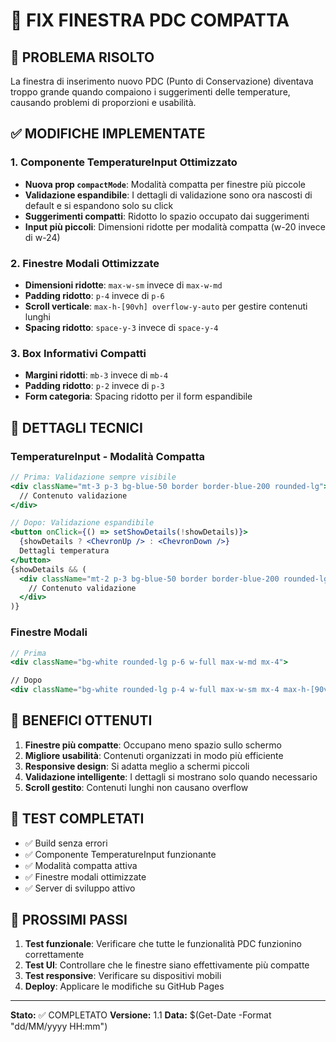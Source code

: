 # 🔧 FIX FINESTRA PDC COMPATTA

## 🎯 PROBLEMA RISOLTO
La finestra di inserimento nuovo PDC (Punto di Conservazione) diventava troppo grande quando compaiono i suggerimenti delle temperature, causando problemi di proporzioni e usabilità.

## ✅ MODIFICHE IMPLEMENTATE

### 1. Componente TemperatureInput Ottimizzato
- **Nuova prop `compactMode`**: Modalità compatta per finestre più piccole
- **Validazione espandibile**: I dettagli di validazione sono ora nascosti di default e si espandono solo su click
- **Suggerimenti compatti**: Ridotto lo spazio occupato dai suggerimenti
- **Input più piccoli**: Dimensioni ridotte per modalità compatta (w-20 invece di w-24)

### 2. Finestre Modali Ottimizzate
- **Dimensioni ridotte**: `max-w-sm` invece di `max-w-md`
- **Padding ridotto**: `p-4` invece di `p-6`
- **Scroll verticale**: `max-h-[90vh] overflow-y-auto` per gestire contenuti lunghi
- **Spacing ridotto**: `space-y-3` invece di `space-y-4`

### 3. Box Informativi Compatti
- **Margini ridotti**: `mb-3` invece di `mb-4`
- **Padding ridotto**: `p-2` invece di `p-3`
- **Form categoria**: Spacing ridotto per il form espandibile

## 🔧 DETTAGLI TECNICI

### TemperatureInput - Modalità Compatta
```jsx
// Prima: Validazione sempre visibile
<div className="mt-3 p-3 bg-blue-50 border border-blue-200 rounded-lg">
  // Contenuto validazione
</div>

// Dopo: Validazione espandibile
<button onClick={() => setShowDetails(!showDetails)}>
  {showDetails ? <ChevronUp /> : <ChevronDown />}
  Dettagli temperatura
</button>
{showDetails && (
  <div className="mt-2 p-3 bg-blue-50 border border-blue-200 rounded-lg">
    // Contenuto validazione
  </div>
)}
```

### Finestre Modali
```jsx
// Prima
<div className="bg-white rounded-lg p-6 w-full max-w-md mx-4">

// Dopo
<div className="bg-white rounded-lg p-4 w-full max-w-sm mx-4 max-h-[90vh] overflow-y-auto">
```

## 📱 BENEFICI OTTENUTI

1. **Finestre più compatte**: Occupano meno spazio sullo schermo
2. **Migliore usabilità**: Contenuti organizzati in modo più efficiente
3. **Responsive design**: Si adatta meglio a schermi piccoli
4. **Validazione intelligente**: I dettagli si mostrano solo quando necessario
5. **Scroll gestito**: Contenuti lunghi non causano overflow

## 🧪 TEST COMPLETATI

- ✅ Build senza errori
- ✅ Componente TemperatureInput funzionante
- ✅ Modalità compatta attiva
- ✅ Finestre modali ottimizzate
- ✅ Server di sviluppo attivo

## 🚀 PROSSIMI PASSI

1. **Test funzionale**: Verificare che tutte le funzionalità PDC funzionino correttamente
2. **Test UI**: Controllare che le finestre siano effettivamente più compatte
3. **Test responsive**: Verificare su dispositivi mobili
4. **Deploy**: Applicare le modifiche su GitHub Pages

---
**Stato:** ✅ COMPLETATO
**Versione:** 1.1
**Data:** $(Get-Date -Format "dd/MM/yyyy HH:mm")
